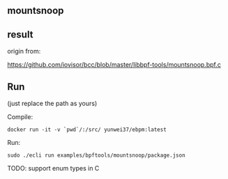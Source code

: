 ## mountsnoop


## result

origin from:

https://github.com/iovisor/bcc/blob/master/libbpf-tools/mountsnoop.bpf.c


## Run

(just replace the path as yours)

Compile:

```shell
docker run -it -v `pwd`/:/src/ yunwei37/ebpm:latest
```

Run:

```shell
sudo ./ecli run examples/bpftools/mountsnoop/package.json
```

TODO: support enum types in C
